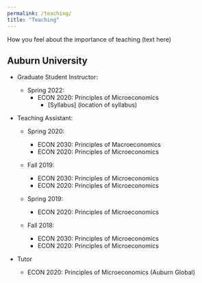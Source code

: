 ```yaml
---
permalink: /teaching/
title: "Teaching"
---
```


How you feel about the importance of teaching (text here)


## Auburn University
- Graduate Student Instructor: 
	- Spring 2022:
		- ECON 2020: Principles of Microeconomics 
			- [Syllabus] (location of syllabus)

- Teaching Assistant: 
	- Spring 2020:
		- ECON 2030: Principles of Macroeconomics 
		- ECON 2020: Principles of Microeconomics
		
	- Fall 2019:
		- ECON 2030: Principles of Microeconomics
		- ECON 2020: Principles of Microeconomics

	- Spring 2019:
		- ECON 2020: Principles of Microeconomics

	- Fall 2018:
		- ECON 2030: Principles of Microeconomics
		- ECON 2020: Principles of Microeconomics 

- Tutor 
	- ECON 2020: Principles of Microeconomics (Auburn Global) 